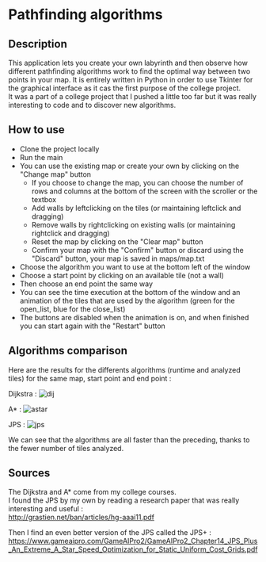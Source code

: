 # Pathfinding algorithms

## Description

This application lets you create your own labyrinth and then observe how different pathfinding algorithms work to find the optimal way between two points in your map. 
It is entirely written in Python in order to use Tkinter for the graphical interface as it cas the first purpose of the college project.  
It was a part of a college project that I pushed a little too far but it was really interesting to code and to discover new algorithms.

## How to use

* Clone the project locally
* Run the main
* You can use the existing map or create your own by clicking on the "Change map" button
  * If you choose to change the map, you can choose the number of rows and columns at the bottom of the screen with the scroller or the textbox
  * Add walls by leftclicking on the tiles (or maintaining leftclick and dragging)
  * Remove walls by rightclicking on existing walls (or maintaining rightclick and dragging)
  * Reset the map by clicking on the "Clear map" button
  * Confirm your map with the "Confirm" button or discard using the "Discard" button, your map is saved in maps/map.txt
* Choose the algorithm you want to use at the bottom left of the window
* Choose a start point by clicking on an available tile (not a wall)
* Then choose an end point the same way
* You can see the time execution at the bottom of the window and an animation of the tiles that are used by the algorithm (green for the open_list, blue for the close_list)
* The buttons are disabled when the animation is on, and when finished you can start again with the "Restart" button

## Algorithms comparison

Here are the results for the differents algorithms (runtime and analyzed tiles) for the same map, start point and end point :

Dijkstra :
![dij](https://github.com/simonperrigault/labyrinthe_solver/assets/104863230/aa39cb1b-2d49-4b50-8d62-7f5ea572ac7d)

A* :
![astar](https://github.com/simonperrigault/labyrinthe_solver/assets/104863230/4f3fc333-43b9-4e64-bf61-8d16bb743931)

JPS :
![jps](https://github.com/simonperrigault/labyrinthe_solver/assets/104863230/d09cb788-b61c-4257-a92d-33a32a6c8ef7)

We can see that the algorithms are all faster than the preceding, thanks to the fewer number of tiles analyzed.

## Sources

The Dijkstra and A* come from my college courses.  
I found the JPS by my own by reading a research paper that was really interesting and useful :  
http://grastien.net/ban/articles/hg-aaai11.pdf

Then I find an even better version of the JPS called the JPS+ :  
https://www.gameaipro.com/GameAIPro2/GameAIPro2_Chapter14_JPS_Plus_An_Extreme_A_Star_Speed_Optimization_for_Static_Uniform_Cost_Grids.pdf


